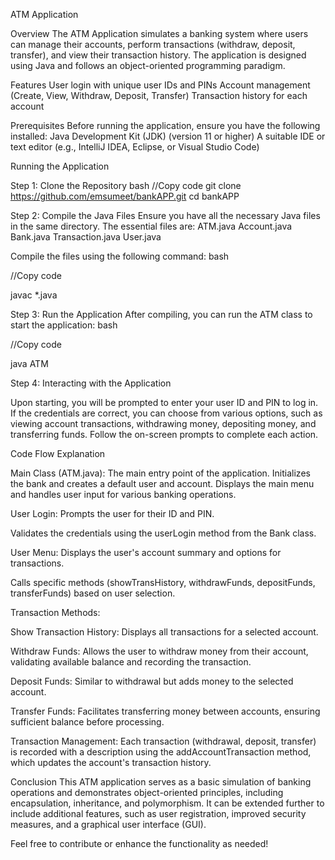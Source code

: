 ATM Application

Overview
The ATM Application simulates a banking system where users can manage their accounts, perform transactions (withdraw, deposit, transfer), and view their transaction history. 
The application is designed using Java and follows an object-oriented programming paradigm.

Features
User login with unique user IDs and PINs
Account management (Create, View, Withdraw, Deposit, Transfer)
Transaction history for each account

Prerequisites
Before running the application, ensure you have the following installed:
Java Development Kit (JDK) (version 11 or higher)
A suitable IDE or text editor (e.g., IntelliJ IDEA, Eclipse, or Visual Studio Code)

Running the Application

Step 1: Clone the Repository
bash
//Copy code
git clone https://github.com/emsumeet/bankAPP.git
cd bankAPP

Step 2: Compile the Java Files
Ensure you have all the necessary Java files in the same directory. The essential files are:
ATM.java
Account.java
Bank.java
Transaction.java
User.java

Compile the files using the following command:
bash

//Copy code

javac *.java

Step 3: Run the Application
After compiling, you can run the ATM class to start the application:
bash

//Copy code

java ATM

Step 4: Interacting with the Application

Upon starting, you will be prompted to enter your user ID and PIN to log in.
If the credentials are correct, you can choose from various options, such as viewing account transactions, withdrawing money, depositing money, and transferring funds.
Follow the on-screen prompts to complete each action.


Code Flow Explanation

Main Class (ATM.java):
The main entry point of the application.
Initializes the bank and creates a default user and account.
Displays the main menu and handles user input for various banking operations.

User Login:
Prompts the user for their ID and PIN.

Validates the credentials using the userLogin method from the Bank class.

User Menu:
Displays the user's account summary and options for transactions.

Calls specific methods (showTransHistory, withdrawFunds, depositFunds, transferFunds) based on user selection.

Transaction Methods:

Show Transaction History: Displays all transactions for a selected account.

Withdraw Funds: Allows the user to withdraw money from their account, validating available balance and recording the transaction.

Deposit Funds: Similar to withdrawal but adds money to the selected account.

Transfer Funds: Facilitates transferring money between accounts, ensuring sufficient balance before processing.

Transaction Management:
Each transaction (withdrawal, deposit, transfer) is recorded with a description using the addAccountTransaction method, which updates the account's transaction history.

Conclusion
This ATM application serves as a basic simulation of banking operations and demonstrates object-oriented principles, including encapsulation, inheritance, and polymorphism. 
It can be extended further to include additional features, such as user registration, improved security measures, and a graphical user interface (GUI).

Feel free to contribute or enhance the functionality as needed!

